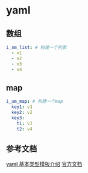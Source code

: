 # yaml

## 数组
```yaml
i_am_list: # 构建一个列表
  - v1
  - v2
  - v3
  - v4 
```

## map
```yaml
i_am_map: # 构建一个map
  key1: v1
  key2: v2
  key3:
    t1: v3
    t2: v4
```

## 参考文档
[yaml 基本类型模板介绍](https://www.cloudbees.com/blog/yaml-tutorial-everything-you-need-get-started)
[官方文档](https://yaml.org/spec/1.2.2/#21-collections)